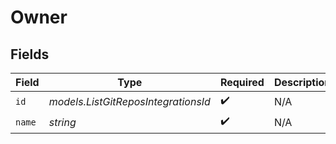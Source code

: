 # Owner


## Fields

| Field                               | Type                                | Required                            | Description                         |
| ----------------------------------- | ----------------------------------- | ----------------------------------- | ----------------------------------- |
| `id`                                | *models.ListGitReposIntegrationsId* | :heavy_check_mark:                  | N/A                                 |
| `name`                              | *string*                            | :heavy_check_mark:                  | N/A                                 |